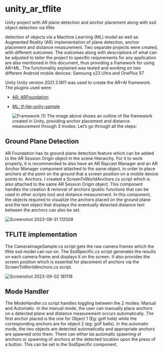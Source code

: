 # unity_ar_tflite
Unity project with AR plane detection and anchor placement along with ssd object detection via tflite

detection of objects via a Machine Learning (ML) model as well as Augmented Reality (AR) implementation of plane detection, anchor placement and distance measurement. Two separate projects were created, with different outcomes. The outcomes along with descriptions of what can be adjusted to tailor the project to specific requirements for any application are also mentioned in this document, thus providing a framework for using AR+ML. The functionality explained was tested and working on two different Android mobile devices: Samsung s23 Ultra and OnePlus 5T

Unity
Unity version 2021.3.16f1 was used to create the AR+AI framework. 
The plugins used were:
-	[AR: ARFoundation](https://docs.unity3d.com/Packages/com.unity.xr.arfoundation@4.2/manual/index.html)
-	[ML: tf-lite-unity-sample](https://github.com/asus4/tf-lite-unity-sample)

	![Framework (1)](https://github.com/brollsroyce/unity_ar_tflite/assets/50242741/7ddce113-885e-47b5-a8ed-29b76142fed4)
The image above shows an outline of the framework created in Unity, providing anchor placement and distance measurement through 2 modes. Let’s go through all the steps:

## Ground Plane Detection
AR Foundation has its ground plane detection feature which can be added to the AR Session Origin object in the scene Hierarchy. For it to work properly, it is recommended to also have an AR Raycast Manager and an AR Anchor Manager component attached to the same object, in order to place anchors at the point on the ground that a screen position on a mobile device points to.
Anchors. I created a ScreenToWorldAnchors.cs script which is also attached to the same AR Session Origin object. This component handles the creation & removal of anchors (public functions that can be used in other scripts too) and distance measurement. In this component, the objects required to visualize the anchors placed on the ground plane and the text object that displays the eventually detected distance text between the anchors can also be set.

 ![Screenshot 2023-08-31 112509](https://github.com/brollsroyce/unity_ar_tflite/assets/50242741/3ec5391a-04bb-422a-9d15-b7e15aa510a8)

## TFLITE implementation
The CameraImageSample.cs script gets the raw camera frames which the tflite ssd model can run on. The SsdSpecific.cs script generates the results on each camera frame and displays it on the screen. It also provides the screen position which is essential for placement of anchors via the ScreenToWorldAnchors.cs script. 
 
 ![Screenshot 2023-09-02 161118](https://github.com/brollsroyce/unity_ar_tflite/assets/50242741/50f1cf12-d4d1-4eff-bf04-37f761033ee1)

## Mode Handler
The ModeHandler.cs script handles toggling between the 2 modes: Manual and Automatic. 
In the manual mode, the user can manually place anchors on a detected plane and distance measurement occurs automatically. The first anchor placed is the one for Object 1 (Eg: golf hole) while the corresponding anchors are for object 2 (eg: golf balls).
In the automatic mode, the two objects are detected automatically and appropriate anchors are spawned onto them. There can either be automatic spawning of anchors or spawning of anchors at the detected location upon the press of a button. This can be set in the SsdSpecific component.
